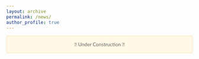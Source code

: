```yaml
---
layout: archive
permalink: /news/
author_profile: true
---
```


<div class="construction-notice">
🚧 Under Construction 🚧
</div>

<style>
.construction-notice {
  text-align: center;
  padding: 1.1em;
  margin-bottom: 2.2em;
  background-color: #fff8e6;
  border: 1px solid #ffe0b2;
  border-radius: 4px;
  color: #666;
  font-family: "Lato", sans-serif;
  font-size: 0.95em;
}
</style> 